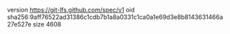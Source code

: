version https://git-lfs.github.com/spec/v1
oid sha256:9aff76522ad31386c1cdb7b1a8a0331c1ca0a1e69d3e8b8143631466a27e527e
size 4608
